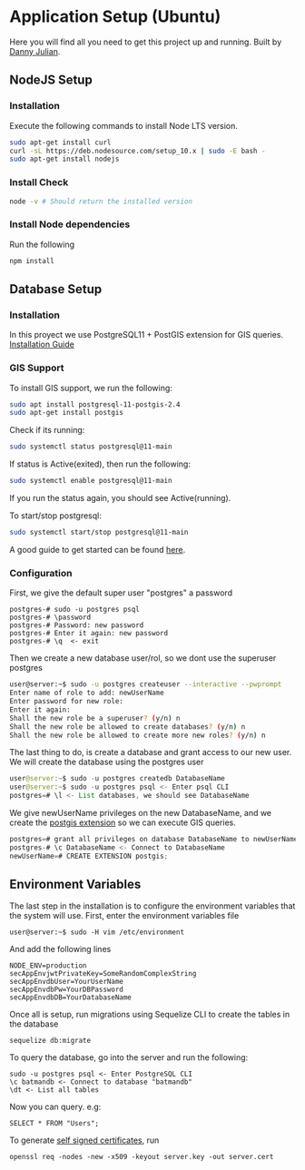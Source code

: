 # Application Setup (Ubuntu)

Here you will find all you need to get this project up and running. Built by [Danny Julian](https://github.com/DanielJulian).

## NodeJS Setup

### Installation
Execute the following commands to install Node LTS version.

```bash
sudo apt-get install curl
curl -sL https://deb.nodesource.com/setup_10.x | sudo -E bash -
sudo apt-get install nodejs
```

### Install Check

```bash
node -v # Should return the installed version
```

### Install Node dependencies
Run the following
```bash
npm install
```

## Database Setup

### Installation
In this proyect we use PostgreSQL11 + PostGIS extension for GIS queries. [Installation Guide](https://computingforgeeks.com/install-postgresql-11-on-ubuntu-18-04-ubuntu-16-04/)

### GIS Support
To install GIS support, we run the following:
```bash
sudo apt install postgresql-11-postgis-2.4
sudo apt-get install postgis
```

Check if its running:
```bash
sudo systemctl status postgresql@11-main
```
If status is Active(exited), then run the following:
```bash
sudo systemctl enable postgresql@11-main
```
If you run the status again, you should see Active(running).

To start/stop postgresql: 
```bash
sudo systemctl start/stop postgresql@11-main
```
A good guide to get started can be found [here](https://www.digitalocean.com/community/tutorials/how-to-install-and-use-postgresql-on-ubuntu-16-04).


### Configuration

First, we give the default super user "postgres" a password
```
postgres-# sudo -u postgres psql 
postgres-# \password
postgres-# Password: new password
postgres-# Enter it again: new password
postgres-# \q  <- exit
```

Then we create a new database user/rol, so we dont use the superuser postgres

```bash
user@server:~$ sudo -u postgres createuser --interactive --pwprompt
Enter name of role to add: newUserName
Enter password for new role:
Enter it again:
Shall the new role be a superuser? (y/n) n
Shall the new role be allowed to create databases? (y/n) n
Shall the new role be allowed to create more new roles? (y/n) n
```

The last thing to do, is create a database and grant access to our new user. We will create the database using the postgres user

```java
user@server:~$ sudo -u postgres createdb DatabaseName
user@server:~$ sudo -u postgres psql <- Enter psql CLI
postgres=# \l <- List databases, we should see DatabaseName
```

We give newUserName privileges on the new DatabaseName, and we create the [postgis extension](https://kitcharoenp.github.io/postgresql/postgis/2018/05/28/set_up_postgreSQL_postgis.html) so we can execute GIS queries.

```java
postgres=# grant all privileges on database DatabaseName to newUserName;
postgres-# \c DatabaseName <- Connect to DatabaseName
newUserName=# CREATE EXTENSION postgis;
```

## Environment Variables
The last step in the installation is to configure the environment variables that the system will use.
First, enter the environment variables file
```
user@server:~$ sudo -H vim /etc/environment
```
And add the following lines 
```
NODE_ENV=production
secAppEnvjwtPrivateKey=SomeRandomComplexString
secAppEnvdbUser=YourUserName
secAppEnvdbPw=YourDBPassword
secAppEnvdbDB=YourDatabaseName
```

Once all is setup, run migrations using Sequelize CLI to create the tables in the database         
```
sequelize db:migrate
```

To query the database, go into the server and run the following:
```
sudo -u postgres psql <- Enter PostgreSQL CLI
\c batmandb <- Connect to database "batmandb"
\dt <- List all tables
```
Now you can query. e.g: 
```
SELECT * FROM "Users";
```

To generate [self signed certificates](https://flaviocopes.com/express-https-self-signed-certificate/), run
```
openssl req -nodes -new -x509 -keyout server.key -out server.cert
```

